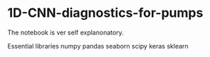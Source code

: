 # 1D-CNN-diagnostics-for-pumps

The notebook is ver self explanonatory.

Essential libraries 
  numpy
  pandas
  seaborn
  scipy
  keras
  sklearn
